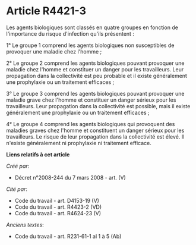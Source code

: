 # Article R4421-3

Les agents biologiques sont classés en quatre groupes en fonction de l'importance du risque d'infection qu'ils présentent :

1° Le groupe 1 comprend les agents biologiques non susceptibles de provoquer une maladie chez l'homme ;

2° Le groupe 2 comprend les agents biologiques pouvant provoquer une maladie chez l'homme et constituer un danger pour les
travailleurs. Leur propagation dans la collectivité est peu probable et il existe généralement une prophylaxie ou un
traitement efficaces ;

3° Le groupe 3 comprend les agents biologiques pouvant provoquer une maladie grave chez l'homme et constituer un danger
sérieux pour les travailleurs. Leur propagation dans la collectivité est possible, mais il existe généralement une
prophylaxie ou un traitement efficaces ;

4° Le groupe 4 comprend les agents biologiques qui provoquent des maladies graves chez l'homme et constituent un danger
sérieux pour les travailleurs. Le risque de leur propagation dans la collectivité est élevé. Il n'existe généralement ni
prophylaxie ni traitement efficace.

**Liens relatifs à cet article**

_Créé par_:

  - Décret n°2008-244 du 7 mars 2008 - art. (V)

_Cité par_:

  - Code du travail - art. D4153-19 (V)
  - Code du travail - art. R4423-2 (VD)
  - Code du travail - art. R4624-23 (V)

_Anciens textes_:

  - Code du travail - art. R231-61-1 al 1 à 5 (Ab)
